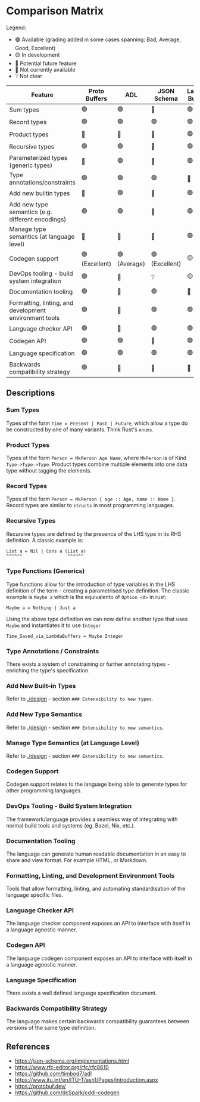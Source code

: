 <!-- markdownlint-disable-file -->

# Comparison Matrix

Legend:

- 🟢 Available (grading added in some cases spanning: Bad, Average, Good, Excellent)
- 🟡 In development
- 🔵 Potential future feature
- 🔴 Not currently available
- ❔ Not clear

| **Feature**                                            | **Proto Buffers** | **ADL**      | **JSON Schema** | **Lambda Buffers** | **CDDL** | **ASN.1**    |
|--------------------------------------------------------|-------------------|--------------|-----------------|--------------------|----------|--------------|
| Sum types                                              | 🟢                | 🟢           | 🔴              | 🟢                 | 🟢       | 🟢           |
| Record types                                           | 🟢                | 🟢           | 🟢              | 🟢                 | 🟢       | 🟢           |
| Product types                                          | 🔴                | 🔴           | 🔴              | 🟢                 | ❔       | 🔴           |
| Recursive types                                        | 🟢                | 🟢           | 🔴              | 🟢                 | 🟢       | ❔           |
| Parameterized types (generic types)                    | 🔴                | 🟢           | 🔴              | 🟢                 | 🟢       | 🔴           |
| Type annotations/constraints                           | 🟢                | 🟢           | 🟢              | 🔵                 | 🟢       | 🟢           |
| Add new builtin types                                  | 🔴                | 🟢           | 🔴              | 🟢                 | 🔴       | 🔴           |
| Add new type semantics (e.g. different encodings)      | 🟢                | 🟢           | 🔴              | 🟢                 | 🔴       | 🟢           |
| Manage type semantics (at language level)              | 🔴                | 🔴           | 🔴              | 🟢                 | 🔴       | 🔴           |
| Codegen support                                        | 🟢 (Excellent)    | 🟢 (Average) | 🟢 (Excellent)  | 🟡                 | 🟢 (Bad) | 🟢 (Average) |
| DevOps tooling - build system integration              | 🟢                | 🔴           | ❔              | 🟡                 | 🔴       | 🔴           |
| Documentation tooling                                  | 🟢                | 🔴           | 🟢              | 🔵                 | 🔴       | ❔           |
| Formatting, linting, and development environment tools | 🟢                | 🔴           | 🟢              | 🟢                 | 🔴       | 🔴           |
| Language checker API                                   | 🟢                | 🔴           | 🟢              | 🟢                 | 🔴       | 🔴           |
| Codegen API                                            | 🟢                | 🟢           | 🔴              | 🟢                 | 🔴       | 🔴           |
| Language specification                                 | 🟢                | 🟢           | 🟢              | 🟢                 | 🟢       | 🟢           |
| Backwards compatibility strategy                       | 🟢                | 🔴           | 🔴              | 🔴                 | 🔴       | 🔴           |

## Descriptions

### Sum Types

Types of the form `Time = Present | Past | Future`, which allow a type do be
constructed by one of many variants. Think Rust's `enums`.

### Product Types

Types of the form `Person = MkPerson Age Name`, where `MkPerson` is of Kind
`Type->Type->Type`. Product types combine multiple elements into one data type
without tagging the elements.

### Record Types

Types of the form `Person = MkPerson { age :: Age, name :: Name }`. Record types
are similar to `structs` in most programming languages.

### Recursive Types

Recursive types are defined by the presence of the LHS type in its RHS
definition. A classic example is:

```text
List a = Nil | Cons a (List a)
^^^^^^                 ^^^^^^
```

### Type Functions (Generics)

Type functions allow for the introduction of type variables in the LHS definition
of the term - creating a parametrised type definition. The classic example is
`Maybe a` which is the equivalento of `Option <A>` in rust:

```text
Maybe a = Nothing | Just a
```

Using the above type definition we can now define another type that uses `Maybe`
and instantiates it to use `Integer`

```text
Time_Saved_via_LambdaBuffers = Maybe Integer
```

### Type Annotations / Constraints

There exists a system of constraining or further annotating types - enriching
the type's specification.

### Add New Built-in Types

Refer to [./design](./design.md) - section `### Extensibility to new types`.

### Add New Type Semantics

Refer to [./design](./design.md) - section `### Extensibility to new semantics`.

### Manage Type Semantics (at Language Level)

Refer to [./design](./design.md) - section `### Extensibility to new semantics`.

### Codegen Support

Codegen support relates to the language being able to generate types for other
programming languages.

### DevOps Tooling - Build System Integration

The framework/language provides a seamless way of integrating with normal build
tools and systems (eg. Bazel, Nix, etc.).

### Documentation Tooling

The language can generate human readable documentation in an easy to share and
view format. For example HTML, or Markdown.

### Formatting, Linting, and Development Environment Tools

Tools that allow formatting, linting, and automating standardisation of the
language specific files.

### Language Checker API

The language checker component exposes an API to interface with itself in a
language agnostic manner.

### Codegen API 

The language codegen component exposes an API to interface with itself in a
language agnostic manner.

### Language Specification

There exists a well defined language specification document. 

### Backwards Compatibility Strategy

The language makes certain backwards compatibility guarantees between versions of
the same type definition.

## References


- https://json-schema.org/implementations.html
- https://www.rfc-editor.org/rfc/rfc8610
- https://github.com/timbod7/adl
- https://www.itu.int/en/ITU-T/asn1/Pages/introduction.aspx
- https://protobuf.dev/
- https://github.com/dcSpark/cddl-codegen
